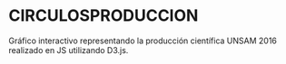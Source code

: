 # CIRCULOSPRODUCCION
Gráfico interactivo representando la producción científica UNSAM 2016 realizado en JS utilizando D3.js.
